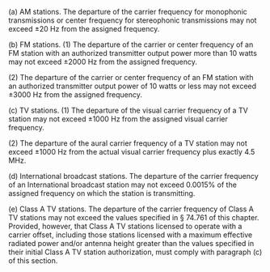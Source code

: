 (a) AM stations. The departure of the carrier frequency for monophonic transmissions or center frequency for stereophonic transmissions may not exceed ±20 Hz from the assigned frequency.

(b) FM stations. (1) The departure of the carrier or center frequency of an FM station with an authorized transmitter output power more than 10 watts may not exceed ±2000 Hz from the assigned frequency.

(2) The departure of the carrier or center frequency of an FM station with an authorized transmitter output power of 10 watts or less may not exceed ±3000 Hz from the assigned frequency.

(c) TV stations. (1) The departure of the visual carrier frequency of a TV station may not exceed ±1000 Hz from the assigned visual carrier frequency.

(2) The departure of the aural carrier frequency of a TV station may not exceed ±1000 Hz from the actual visual carrier frequency plus exactly 4.5 MHz.

(d) International broadcast stations. The departure of the carrier frequency of an International broadcast station may not exceed 0.0015% of the assigned frequency on which the station is transmitting.
              

(e) Class A TV stations. The departure of the carrier frequency of Class A TV stations may not exceed the values specified in § 74.761 of this chapter. Provided, however, that Class A TV stations licensed to operate with a carrier offset, including those stations licensed with a maximum effective radiated power and/or antenna height greater than the values specified in their initial Class A TV station authorization, must comply with paragraph (c) of this section.
              

